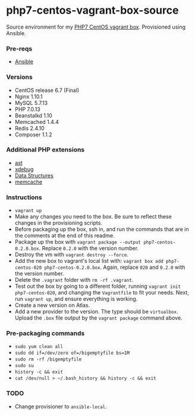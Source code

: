 # php7-centos-vagrant-box-source

Source environment for my [PHP7 CentOS vagrant box](https://atlas.hashicorp.com/server4001/boxes/php7-centos). Provisioned using Ansible.

### Pre-reqs

* [Ansible](http://docs.ansible.com/ansible/index.html)

### Versions

* CentOS release 6.7 (Final)
* Nginx 1.10.1
* MySQL 5.7.13
* PHP 7.0.13
* Beanstalkd 1.10
* Memcached 1.4.4
* Redis 2.4.10
* Composer 1.1.2

### Additional PHP extensions

* [ast](https://github.com/nikic/php-ast)
* [xdebug](https://xdebug.org/)
* [Data Structures](http://docs.php.net/manual/en/book.ds.php)
* [memcache](http://php.net/manual/en/book.memcache.php)

### Instructions

* `vagrant up`
* Make any changes you need to the box. Be sure to reflect these changes in the provisioning scripts.
* Before packaging up the box, ssh in, and run the commands that are in the comments at the end of this readme.
* Package up the box with `vagrant package --output php7-centos-0.2.0.box`. Replace `0.2.0` with the version number.
* Destroy the vm with `vagrant destroy --force`.
* Add the new box to vagrant's local list with: `vagrant box add php7-centos-020 php7-centos-0.2.0.box`. Again, replace `020` and `0.2.0` with the version number.
* Delete the `.vagrant` folder with `rm -rf .vagrant`.
* Test out the box by going to a different folder, running `vagrant init php7-centos-020`, and changing the `Vagrantfile` to fit your needs. Next, run `vagrant up`, and ensure everything is working.
* Create a new version on Atlas.
* Add a new provider to the version. The type should be `virtualbox`. Upload the `.box` file output by the `vagrant package` command above.

### Pre-packaging commands

* `sudo yum clean all`
* `sudo dd if=/dev/zero of=/bigemptyfile bs=1M`
* `sudo rm -rf /bigemptyfile`
* `sudo su`
* `history -c && exit`
* `cat /dev/null > ~/.bash_history && history -c && exit`

### TODO

* Change provisioner to `ansible-local`.
